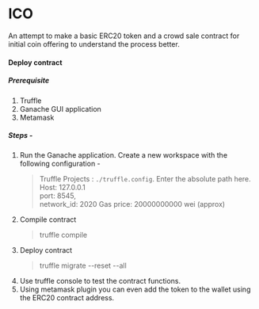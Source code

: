 # ICO

An attempt to make a basic ERC20 token and a crowd sale contract for initial coin offering to understand the process better.

#### Deploy contract
##### Prerequisite
1. Truffle
2. Ganache GUI application
3. Metamask
##### Steps -
1. Run the Ganache application. Create a new workspace with the following configuration -
    > Truffle Projects  : ```./truffle.config```. Enter the absolute path here. 
    > Host: 127.0.0.1    
    > port: 8545,            
    > network_id: 2020
    > Gas price: 20000000000 wei (approx)
2. Compile contract
    > truffle compile
3. Deploy contract 
    > truffle migrate --reset --all
4. Use truffle console to test the contract functions.
5. Using metamask plugin you can even add the token to the wallet using the ERC20 contract address.